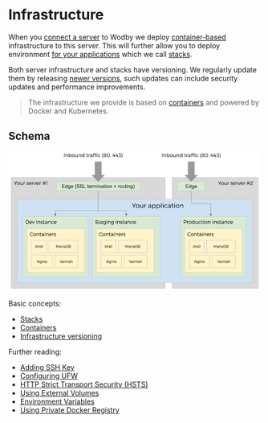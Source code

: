 # Infrastructure

When you [connect a server](../servers/README.md) to Wodby we deploy [container-based](../stacks/containers/README.md) infrastructure to this server. This will further allow you to deploy environment [for your applications](../apps/deploy.md) which we call [stacks](../stacks/README.md). 

Both server infrastructure and stacks have versioning. We regularly update them by releasing [newer versions](versioning.md), such updates can include security updates and performance improvements.
 
> The infrastructure we provide is based on [containers](../stacks/containers/README.md) and powered by Docker and Kubernetes.

## Schema

![](_images/schema.png)

Basic concepts:

* [Stacks](../stacks/README.md)
* [Containers](../stacks/containers/README.md)
* [Infrastructure versioning](versioning.md)

Further reading:

* [Adding SSH Key](keys.md)
* [Configuring UFW](ufw.md)
* [HTTP Strict Transport Security (HSTS)](hsts.md)
* [Using External Volumes](../volumes.md)
* [Environment Variables](../environment-variables.md)
* [Using Private Docker Registry](../docker-registry.md)

